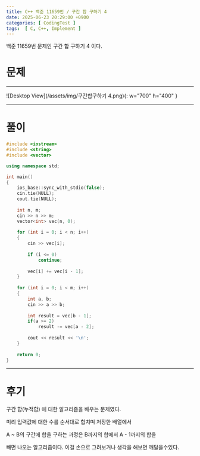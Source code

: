 ```yaml
---
title: C++ 백준 11659번 / 구간 합 구하기 4
date: 2025-06-23 20:29:00 +0900
categories: [ CodingTest ]  
tags:  [ C, C++, Implement ]
---
```


백준 11659번 문제인 구간 합 구하기 4 이다.

# 문제   
---------------------------------------

![Desktop View](/assets/img/구간합구하기 4.png){: w="700" h="400" }

---------------------------------------

# 풀이

```c++
#include <iostream>
#include <string>
#include <vector>

using namespace std;

int main()
{
    ios_base::sync_with_stdio(false);
    cin.tie(NULL); 
    cout.tie(NULL);
    
    int n, m;
    cin >> n >> m;
    vector<int> vec(n, 0);
    
    for (int i = 0; i < n; i++)
    {
        cin >> vec[i];
        
        if (i <= 0)
            continue;
        
        vec[i] += vec[i - 1];
    }
    
    for (int i = 0; i < m; i++)
    {
        int a, b;
        cin >> a >> b;
        
        int result = vec[b - 1];
        if(a >= 2)
            result -= vec[a - 2];
        
        cout << result << '\n';
    }
    
    return 0;
}
```
---------------------------------------

# 후기

구간 합(누적합) 에 대한 알고리즘을 배우는 문제였다.

미리 입력값에 대한 수를 순서대로 합치며 저장한 배열에서

A ~ B의 구간에 합을 구하는 과정은 B까지의 합에서 A - 1까지의 합을

빼면 나오는 알고리즘이다. 이걸 손으로 그려보거나 생각을 해보면 깨달을수있다.
